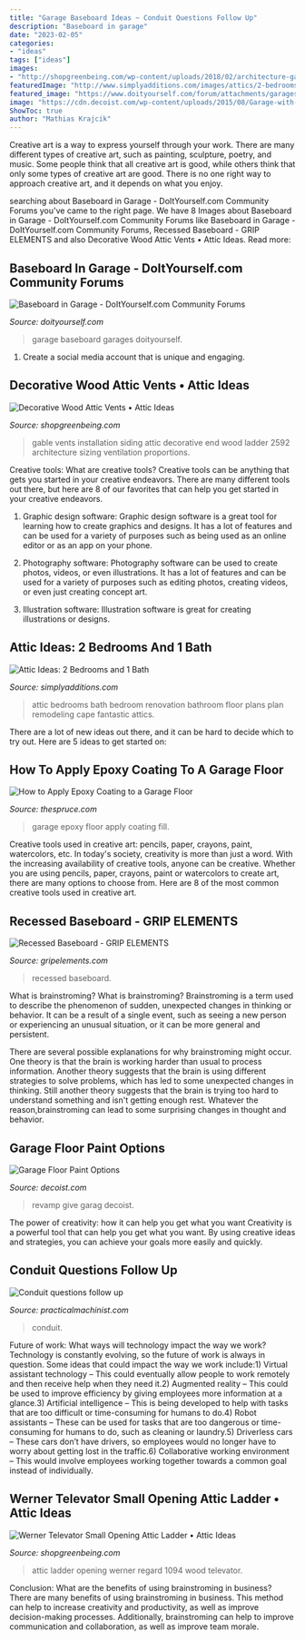 ```yaml
---
title: "Garage Baseboard Ideas ~ Conduit Questions Follow Up"
description: "Baseboard in garage"
date: "2023-02-05"
categories:
- "ideas"
tags: ["ideas"]
images:
- "http://shopgreenbeing.com/wp-content/uploads/2018/02/architecture-gable-vents-installation-with-wall-siding-and-ladder-with-sizing-3888-x-2592.jpg"
featuredImage: "http://www.simplyadditions.com/images/attics/2-bedrooms-and-1-bathrrom-cape-attic-plans.jpg"
featured_image: "https://www.doityourself.com/forum/attachments/garages-garage-door-openers-work-shops-sheds-breezeways-carports/49769d1429924213-baseboard-garage-1.jpg"
image: "https://cdn.decoist.com/wp-content/uploads/2015/08/Garage-with-a-shiny-grey-floor.jpg"
ShowToc: true
author: "Mathias Krajcik"
---
```



Creative art is a way to express yourself through your work. There are many different types of creative art, such as painting, sculpture, poetry, and music. Some people think that all creative art is good, while others think that only some types of creative art are good. There is no one right way to approach creative art, and it depends on what you enjoy.

	

		
searching about Baseboard in Garage - DoItYourself.com Community Forums you've came to the right page. We have 8 Images about Baseboard in Garage - DoItYourself.com Community Forums like Baseboard in Garage - DoItYourself.com Community Forums, Recessed Baseboard - GRIP ELEMENTS and also Decorative Wood Attic Vents • Attic Ideas. Read more:
		
    
## Baseboard In Garage - DoItYourself.com Community Forums

<img loading=lazy src="https://www.doityourself.com/forum/attachments/garages-garage-door-openers-work-shops-sheds-breezeways-carports/49769d1429924213-baseboard-garage-1.jpg" onerror="this.onerror=null;this.src='https://tse1.mm.bing.net/th?id=OIP.I_f-7W_M6fHiAYFiBYE6OQAAAA&amp;pid=15.1';" alt="Baseboard in Garage - DoItYourself.com Community Forums">

_Source: doityourself.com_

>garage baseboard garages doityourself. 

	

1. Create a social media account that is unique and engaging.

    
## Decorative Wood Attic Vents • Attic Ideas

<img loading=lazy src="http://shopgreenbeing.com/wp-content/uploads/2018/02/architecture-gable-vents-installation-with-wall-siding-and-ladder-with-sizing-3888-x-2592.jpg" onerror="this.onerror=null;this.src='https://tse2.mm.bing.net/th?id=OIP.ZtkFGlXsAUYWO-D_r_EnuAHaE8&amp;pid=15.1';" alt="Decorative Wood Attic Vents • Attic Ideas">

_Source: shopgreenbeing.com_

>gable vents installation siding attic decorative end wood ladder 2592 architecture sizing ventilation proportions. 

	

Creative tools: What are creative tools?
Creative tools can be anything that gets you started in your creative endeavors. There are many different tools out there, but here are 8 of our favorites that can help you get started in your creative endeavors. 
1. Graphic design software: Graphic design software is a great tool for learning how to create graphics and designs. It has a lot of features and can be used for a variety of purposes such as being used as an online editor or as an app on your phone.

2. Photography software: Photography software can be used to create photos, videos, or even illustrations. It has a lot of features and can be used for a variety of purposes such as editing photos, creating videos, or even just creating concept art.

3. Illustration software: Illustration software is great for creating illustrations or designs.

    
## Attic Ideas: 2 Bedrooms And 1 Bath

<img loading=lazy src="http://www.simplyadditions.com/images/attics/2-bedrooms-and-1-bathrrom-cape-attic-plans.jpg" onerror="this.onerror=null;this.src='https://tse1.mm.bing.net/th?id=OIP.z0FvCpiN_m0xel1R1YjKjgHaEL&amp;pid=15.1';" alt="Attic Ideas: 2 Bedrooms and 1 Bath">

_Source: simplyadditions.com_

>attic bedrooms bath bedroom renovation bathroom floor plans plan remodeling cape fantastic attics. 

	

There are a lot of new ideas out there, and it can be hard to decide which to try out. Here are 5 ideas to get started on: 

    
## How To Apply Epoxy Coating To A Garage Floor

<img loading=lazy src="https://www.thespruce.com/thmb/c53kNKS2tBZnvXq6ofCgByBZz_A=/2048x1530/filters:fill(auto,1)/7184880388_7a10367e16_k-587ae00d5f9b584db399e346.jpg" onerror="this.onerror=null;this.src='https://tse2.mm.bing.net/th?id=OIP.a309y5zqU0Aqpjqtrv3M6wHaFi&amp;pid=15.1';" alt="How to Apply Epoxy Coating to a Garage Floor">

_Source: thespruce.com_

>garage epoxy floor apply coating fill. 

	

Creative tools used in creative art: pencils, paper, crayons, paint, watercolors, etc.
In today's society, creativity is more than just a word. With the increasing availability of creative tools, anyone can be creative. Whether you are using pencils, paper, crayons, paint or watercolors to create art, there are many options to choose from. Here are 8 of the most common creative tools used in creative art.

    
## Recessed Baseboard - GRIP ELEMENTS

<img loading=lazy src="https://i2.wp.com/gripelements.com/wp-content/uploads/2020/07/Recessed-Baseboard-1.png?fit=773%2C579&amp;ssl=1" onerror="this.onerror=null;this.src='https://tse3.mm.bing.net/th?id=OIP.pC5_3i841y6yZblLVzxrKAHaFj&amp;pid=15.1';" alt="Recessed Baseboard - GRIP ELEMENTS">

_Source: gripelements.com_

>recessed baseboard. 

	

What is brainstroming?
What is brainstroming?
Brainstroming is a term used to describe the phenomenon of sudden, unexpected changes in thinking or behavior. It can be a result of a single event, such as seeing a new person or experiencing an unusual situation, or it can be more general and persistent.

There are several possible explanations for why brainstroming might occur. One theory is that the brain is working harder than usual to process information. Another theory suggests that the brain is using different strategies to solve problems, which has led to some unexpected changes in thinking. Still another theory suggests that the brain is trying too hard to understand something and isn't getting enough rest. Whatever the reason,brainstroming can lead to some surprising changes in thought and behavior.

    
## Garage Floor Paint Options

<img loading=lazy src="https://cdn.decoist.com/wp-content/uploads/2015/08/Garage-with-a-shiny-grey-floor.jpg" onerror="this.onerror=null;this.src='https://tse2.mm.bing.net/th?id=OIP.YqRc7X243wZbWAMP41nsMgHaE6&amp;pid=15.1';" alt="Garage Floor Paint Options">

_Source: decoist.com_

>revamp give garag decoist. 

	

The power of creativity: how it can help you get what you want
Creativity is a powerful tool that can help you get what you want. By using creative ideas and strategies, you can achieve your goals more easily and quickly.

    
## Conduit Questions Follow Up

<img loading=lazy src="https://www.practicalmachinist.com/vb/attachments/f11/41690d1324535675-conduit-questions-follow-up-garage-wiring-002.jpg" onerror="this.onerror=null;this.src='https://tse4.mm.bing.net/th?id=OIP.tLkbsQJZRSTJn3PL17lKewHaFj&amp;pid=15.1';" alt="Conduit questions follow up">

_Source: practicalmachinist.com_

>conduit. 

	

Future of work: What ways will technology impact the way we work?
Technology is constantly evolving, so the future of work is always in question. Some ideas that could impact the way we work include:1) Virtual assistant technology – This could eventually allow people to work remotely and then receive help when they need it.2) Augmented reality – This could be used to improve efficiency by giving employees more information at a glance.3) Artificial intelligence – This is being developed to help with tasks that are too difficult or time-consuming for humans to do.4) Robot assistants – These can be used for tasks that are too dangerous or time- consuming for humans to do, such as cleaning or laundry.5) Driverless cars – These cars don’t have drivers, so employees would no longer have to worry about getting lost in the traffic.6) Collaborative working environment – This would involve employees working together towards a common goal instead of individually.

    
## Werner Televator Small Opening Attic Ladder • Attic Ideas

<img loading=lazy src="http://shopgreenbeing.com/wp-content/uploads/2018/02/ladder-small-opening-attic-ladder-small-wood-attic-ladder-with-regard-to-size-728-x-1094.jpg" onerror="this.onerror=null;this.src='https://tse2.mm.bing.net/th?id=OIP.D669HOb72kBqKbf62SEyTwHaLI&amp;pid=15.1';" alt="Werner Televator Small Opening Attic Ladder • Attic Ideas">

_Source: shopgreenbeing.com_

>attic ladder opening werner regard 1094 wood televator. 

	

Conclusion: What are the benefits of using brainstroming in business?
There are many benefits of using brainstroming in business. This method can help to increase creativity and productivity, as well as improve decision-making processes. Additionally, brainstroming can help to improve communication and collaboration, as well as improve team morale.

